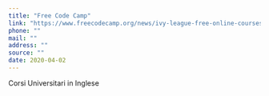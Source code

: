 ```yaml
---
title: "Free Code Camp"
link: "https://www.freecodecamp.org/news/ivy-league-free-online-courses-a0d7ae675869/?fbclid=IwAR1GqksOVSY6dvGFB2PBR_iDkbUxUNg9gCDS9DG_MP62036hvEZghEG82xY"
phone: ""
mail: ""
address: ""
source: ""
date: 2020-04-02
---
```


Corsi Universitari in Inglese
